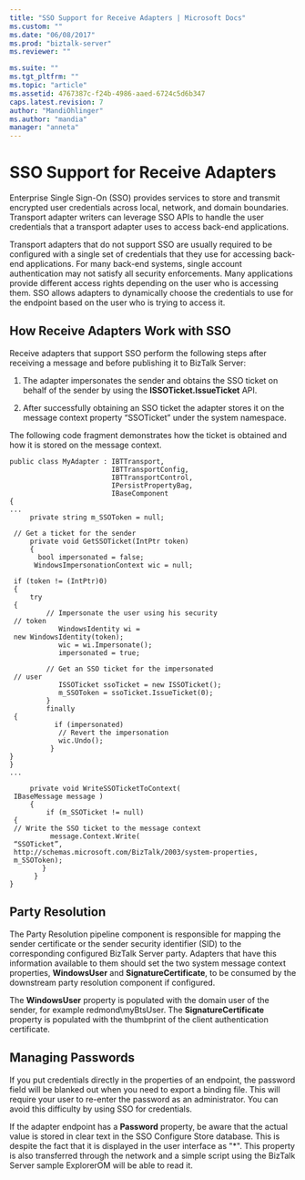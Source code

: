 ```yaml
---
title: "SSO Support for Receive Adapters | Microsoft Docs"
ms.custom: ""
ms.date: "06/08/2017"
ms.prod: "biztalk-server"
ms.reviewer: ""

ms.suite: ""
ms.tgt_pltfrm: ""
ms.topic: "article"
ms.assetid: 4767387c-f24b-4986-aaed-6724c5d6b347
caps.latest.revision: 7
author: "MandiOhlinger"
ms.author: "mandia"
manager: "anneta"
---
```

# SSO Support for Receive Adapters
Enterprise Single Sign-On (SSO) provides services to store and transmit encrypted user credentials across local, network, and domain boundaries. Transport adapter writers can leverage SSO APIs to handle the user credentials that a transport adapter uses to access back-end applications.  
  
 Transport adapters that do not support SSO are usually required to be configured with a single set of credentials that they use for accessing back-end applications. For many back-end systems, single account authentication may not satisfy all security enforcements. Many applications provide different access rights depending on the user who is accessing them. SSO allows adapters to dynamically choose the credentials to use for the endpoint based on the user who is trying to access it.  
  
## How Receive Adapters Work with SSO  
 Receive adapters that support SSO perform the following steps after receiving a message and before publishing it to BizTalk Server:  
  
1.  The adapter impersonates the sender and obtains the SSO ticket on behalf of the sender by using the **ISSOTicket.IssueTicket** API.  
  
2.  After successfully obtaining an SSO ticket the adapter stores it on the message context property “SSOTicket” under the system namespace.  
  
 The following code fragment demonstrates how the ticket is obtained and how it is stored on the message context.  
  
```  
public class MyAdapter : IBTTransport,   
                         IBTTransportConfig,   
                         IBTTransportControl,  
                         IPersistPropertyBag,   
                         IBaseComponent  
{  
...  
     private string m_SSOToken = null;  
  
 // Get a ticket for the sender  
     private void GetSSOTicket(IntPtr token)  
     {  
       bool impersonated = false;  
      WindowsImpersonationContext wic = null;  
  
 if (token != (IntPtr)0)   
 {  
     try   
 {  
         // Impersonate the user using his security  
 // token  
            WindowsIdentity wi =   
 new WindowsIdentity(token);  
            wic = wi.Impersonate();  
            impersonated = true;  
  
         // Get an SSO ticket for the impersonated  
 // user  
            ISSOTicket ssoTicket = new ISSOTicket();  
            m_SSOToken = ssoTicket.IssueTicket(0);  
         }  
         finally   
 {  
           if (impersonated)  
            // Revert the impersonation  
            wic.Undo();  
          }  
}  
}  
...  
  
     private void WriteSSOTicketToContext(  
 IBaseMessage message )  
     {  
         if (m_SSOTicket != null)   
 {  
 // Write the SSO ticket to the message context  
          message.Context.Write(  
 “SSOTicket”,  
 http://schemas.microsoft.com/BizTalk/2003/system-properties,   
 m_SSOToken);  
        }  
      }  
}  
```  
  
## Party Resolution  
 The Party Resolution pipeline component is responsible for mapping the sender certificate or the sender security identifier (SID) to the corresponding configured BizTalk Server party. Adapters that have this information available to them should set the two system message context properties, **WindowsUser** and **SignatureCertificate**, to be consumed by the downstream party resolution component if configured.  
  
 The **WindowsUser** property is populated with the domain user of the sender, for example redmond\myBtsUser. The **SignatureCertificate** property is populated with the thumbprint of the client authentication certificate.  
  
## Managing Passwords  
 If you put credentials directly in the properties of an endpoint, the password field will be blanked out when you need to export a binding file. This will require your user to re-enter the password as an administrator. You can avoid this difficulty by using SSO for credentials.  
  
 If the adapter endpoint has a **Password** property, be aware that the actual value is stored in clear text in the SSO Configure Store database. This is despite the fact that it is displayed in the user interface as "*". This property is also transferred through the network and a simple script using the BizTalk Server sample ExplorerOM will be able to read it.